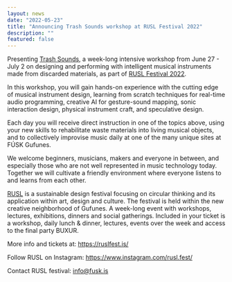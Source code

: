 ```yaml
---
layout: news
date: "2022-05-23"
title: "Announcing Trash Sounds workshop at RUSL Festival 2022"
description: ""
featured: false
---
```


<script>
  import CaptionedImage from "../../components/Images/CaptionedImage.svelte"
</script>

Presenting <a href="https://ruslfest.is/TRASH-SOUNDS" target="_blank">Trash Sounds</a>, a week-long intensive workshop from June 27 - July 2 on designing and performing with intelligent musical instruments made from discarded materials, as part of <a href="https://ruslfest.is" target="_blank">RUSL Festival 2022</a>.

<!-- <CaptionedImage
  src="stock/rusl_festival_2022.png"
  alt="Poster for Trash Sounds workshop at RUSL Festival 2022."
  caption="Learn how to design instruments sustainably at Trash Sounds."/> -->

In this workshop, you will gain hands-on experience with the cutting edge of musical instrument design, learning from scratch techniques for real-time audio programming, creative AI for gesture-sound mapping, sonic interaction design, physical instrument craft, and speculative design.

<CaptionedImage
  src="news/ruslbanner.jpeg"
  alt="A banner with graphic calligraphy saying RUSL: Sustainable Design Festival / Listahátíð. June 27th to July 2nd 2022. Location Gufunes."
  caption="RUSL FEST is a sustainable design festival in Gufunes, Reykjavík."/>

Each day you will receive direct instruction in one of the topics above, using your new skills to rehabilitate waste materials into living musical objects, and to collectively improvise music daily at one of the many unique sites at FÚSK Gufunes.

We welcome beginners, musicians, makers and everyone in between, and especially those who are not well represented in music technology today. Together we will cultivate a friendly environment where everyone listens to and learns from each other.

<a href="https://ruslfest.is" target="_blank">RUSL</a> is a sustainable design festival focusing on circular thinking and its application within art, design and culture. 
The festival is held within the new creative neighborhood of Gufunes. 
A week-long event with workshops, lectures, exhibitions, dinners and social gatherings. 
Included in your ticket is a workshop, daily lunch & dinner, lectures, events over the week and access to the final party BUXUR.

 <CaptionedImage
  src="news/rusl-sigga.png"
  alt="In the background, a woman sitting in front of four handmade instruments. Graphics say: Vinnustofur, TRASH SOUNDS, Jack Armitage, Sigga, Karl, Robin and Sean from the Intelligent Instruments Lab. RUSL logo. https://ruslfest.is."
  caption="Trash Sounds intructors are Jack Armitage, Sigga, Karl, Robin and Sean."/>

More info and tickets at: https://ruslfest.is/

Follow RUSL on Instagram: https://www.instagram.com/rusl.fest/

Contact RUSL festival: info@fusk.is
